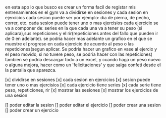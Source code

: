 en esta app lo que busco es crear un forma facil de registar mis entrenamientos en el gym
va a dividirse en sesiones y cada sesion en ejercicios
cada sesion puede ser por ejemplo: dia de pierna, de pecho, correr, etc. 
cada sesion puede tener uno o mas ejercisios
cada ejercicio se va a componer de: series en la que cada una va a tener su peso (si aplicara),sus repeticiones y el rir(repeticiones antes del fallo que pueden ir de 0 en adelante).
se podria hacer mas adelante un grafico en el que se muestre el progreso en cada ejercicio de acuerdo al peso o las repeticiones(segun aplicar. Se podria hacer un grafico en vase al ejercio y el peso movido, si no tuvere peso, se podria hacer con las repeticiones) 
tambien se podria descargar todo a un excel, y cuando haga un peso nuevo o alguna mejora, hacer como un 'felicitaciones' y que salga confeti desde el la pantalla que aparezca.


[x] dividirse en sesiones
[x] cada sesion en ejercicios
[x] sesion puede tener uno o mas ejercisios
[x] cada ejercicio tiene series
[x] cada serie tiene peso, repeticiones, rir
[x] mostrar las sesiones
[x] mostrar los ejercicios de una sesion

[] poder editar la sesion
[] poder editar el ejercicio
[] poder crear una sesion
[] poder crear un ejercicio
